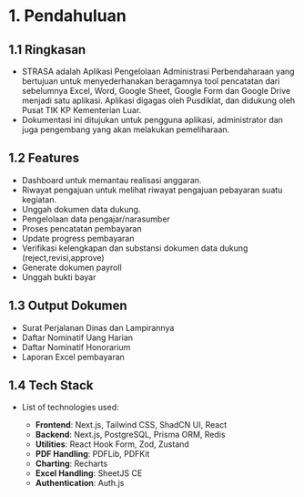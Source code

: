 # **1. Pendahuluan**

## **1.1 Ringkasan**

- STRASA adalah Aplikasi Pengelolaan Administrasi Perbendaharaan yang bertujuan untuk menyederhanakan beragamnya tool pencatatan dari sebelumnya Excel, Word, Google Sheet, Google Form dan Google Drive menjadi satu aplikasi. Aplikasi  digagas oleh Pusdiklat, dan didukung oleh Pusat TIK KP Kementerian Luar.
- Dokumentasi ini ditujukan untuk pengguna aplikasi, administrator dan juga pengembang yang akan melakukan pemeliharaan.
  
## **1.2 Features**

- Dashboard untuk memantau realisasi anggaran.
- Riwayat pengajuan untuk melihat riwayat pengajuan pebayaran suatu kegiatan.
- Unggah dokumen data dukung.
- Pengelolaan data pengajar/narasumber
- Proses pencatatan pembayaran
- Update progress pembayaran
- Verifikasi kelengkapan dan substansi dokumen data dukung (reject,revisi,approve)
- Generate dokumen payroll
- Unggah bukti bayar

## **1.3 Output Dokumen**

- Surat Perjalanan Dinas dan Lampirannya
- Daftar Nominatif Uang Harian
- Daftar Nominatif Honorarium
- Laporan Excel pembayaran

## **1.4 Tech Stack**

- List of technologies used:
  
  - **Frontend**: Next.js, Tailwind CSS, ShadCN UI, React
  - **Backend**: Next.js, PostgreSQL, Prisma ORM, Redis
  - **Utilities**: React Hook Form, Zod, Zustand
  - **PDF Handling**: PDFLib, PDFKit
  - **Charting**: Recharts
  - **Excel Handling**: SheetJS CE
  - **Authentication**: Auth.js
  